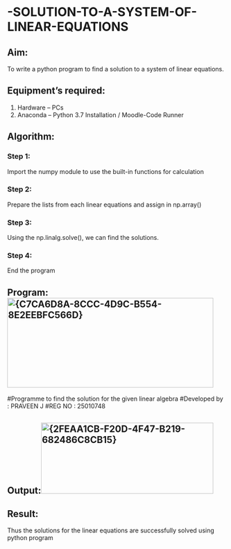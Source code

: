 # -SOLUTION-TO-A-SYSTEM-OF-LINEAR-EQUATIONS
## Aim:
To write a python program to find a solution to a system of linear equations.
## Equipment’s required:
1. 	Hardware – PCs
2. 	Anaconda – Python 3.7 Installation / Moodle-Code Runner
## Algorithm:
### Step 1: 
Import the numpy module to use the built-in functions for calculation
### Step 2: 
Prepare the lists from each linear equations and assign in np.array()
### Step 3: 
Using the np.linalg.solve(), we can find the solutions.
### Step 4: 
End the program
## Program:<img width="475" height="207" alt="{C7CA6D8A-8CCC-4D9C-B554-8E2EEBFC566D}" src="https://github.com/user-attachments/assets/aa195a45-0d11-48df-92d0-c16672014289" />

#Programme to find the solution for the given linear algebra 
#Developed by : PRAVEEN J
#REG NO : 25010748

## Output:<img width="397" height="164" alt="{2FEAA1CB-F20D-4F47-B219-682486C8CB15}" src="https://github.com/user-attachments/assets/63b4c760-8525-49b0-8161-ded4afd9cd89" />

## Result: 
Thus the solutions for the linear equations are successfully solved using python program

